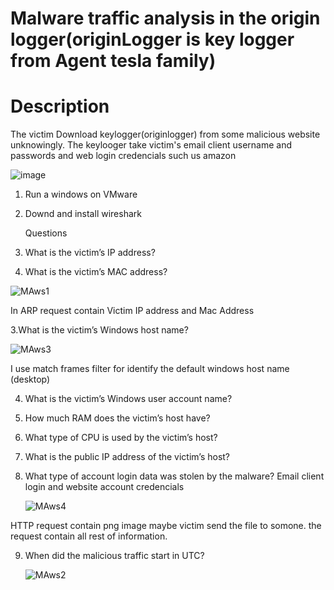 # Malware traffic analysis in the origin logger(originLogger is key logger from Agent tesla family)
# Description
The victim Download keylogger(originlogger) from some malicious website unknowingly. The keylooger take victim's email client username and passwords
and web login credencials such us amazon

![image](https://github.com/George-1100/MTA/assets/76154087/cba9681b-2797-4166-bbb8-d007e72e97c3)


1. Run a windows on VMware
2. Downd and install wireshark

   Questions
1. What is the victim’s IP address?
2. What is the victim’s MAC address?

![MAws1](https://github.com/George-1100/MTA/assets/76154087/fc274b62-7072-4a3b-bcaf-726e4e49e764)

In ARP request contain Victim IP address and Mac Address

3.What is the victim’s Windows host name?

![MAws3](https://github.com/George-1100/MTA/assets/76154087/7192e0ab-6976-41d9-9b95-4327fdfc319f)

I use match frames filter for identify the default windows host name (desktop) 

4. What is the victim’s Windows user account name?
5. How much RAM does the victim’s host have?
6. What type of CPU is used by the victim’s host?
7. What is the public IP address of the victim’s host?
8. What type of account login data was stolen by the malware?
   Email client login and website account credencials
   
   ![MAws4](https://github.com/George-1100/MTA/assets/76154087/e4302675-2ea6-4c15-b8ae-979cda62090e)
   
 HTTP request contain png image maybe victim send the file to somone. the request contain all rest of information. 

   9. When did the malicious traffic start in UTC?

       ![MAws2](https://github.com/George-1100/MTA/assets/76154087/94e5bd52-84eb-4253-9770-815ec5d4dda7)

